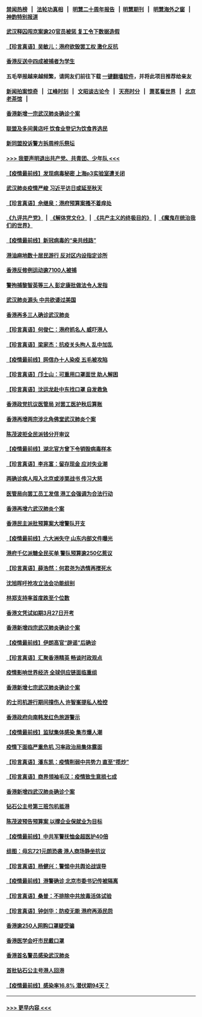#### [禁闻热榜](热点新闻.md?=0)  &nbsp;&nbsp;|&nbsp;&nbsp; [法轮功真相](https://github.com/gfw-breaker/truth/blob/master/README.md?=0) &nbsp;&nbsp;|&nbsp;&nbsp; [明慧二十周年报告](https://github.com/gfw-breaker/mh-reports/blob/master/README.md?=0) &nbsp;&nbsp;|&nbsp;&nbsp;[明慧期刊](https://github.com/gfw-breaker/mh-qikan) &nbsp;&nbsp;|&nbsp;&nbsp; [明慧海外之窗](https://github.com/gfw-breaker/mh-news/blob/master/README.md?=0) &nbsp;&nbsp;|&nbsp;&nbsp; [神韵特别报道](https://github.com/gfw-breaker/mh-news/blob/master/shenyun.md?=0)
#### [武汉释囚闯京案逾20官员被惩 复工令下数据造假](../pages/nsc415/n11912743.md?t=03040702) 
#### [【珍言真语】吴敏儿：港府欲毁罢工权 激化反抗](../pages/nsc415/n11912457.md?t=03040702) 
#### [香港反送中四成被捕者为学生](../pages/nsc415/n11910730.md?t=03040702) 
#### 五毛举报越来越频繁，请网友们前往下载 [一键翻墙软件](https://github.com/gfw-breaker/ssr-accounts)，并将此项目推荐给亲友
#### [新闻拍案惊奇](https://github.com/gfw-breaker/banned-news/blob/master/pages/link4.md) &nbsp;&nbsp;|&nbsp;&nbsp; [江峰时刻](https://github.com/gfw-breaker/banned-news/blob/master/pages/link4.md) &nbsp;&nbsp;|&nbsp;&nbsp; [文昭谈古论今](https://github.com/gfw-breaker/banned-news/blob/master/pages/link4.md) &nbsp;&nbsp;|&nbsp;&nbsp; [天亮时分](https://github.com/gfw-breaker/banned-news/blob/master/pages/link4.md) &nbsp;&nbsp;|&nbsp;&nbsp; [萧茗看世界](https://github.com/gfw-breaker/banned-news/blob/master/pages/link4.md) &nbsp;&nbsp;|&nbsp;&nbsp; [北京老茶馆](https://github.com/gfw-breaker/banned-news/blob/master/pages/link4.md) &nbsp;&nbsp;|&nbsp;&nbsp; 
#### [香港新增一宗武汉肺炎确诊个案](../pages/nsc415/n11910724.md?t=03040702) 
#### [联盟及多间黄店吁 饮食业登记为饮食界选民](../pages/nsc415/n11910718.md?t=03040702) 
#### [新同盟投诉警方拆周梓乐祭坛](../pages/nsc415/n11910707.md?t=03040702) 
#### [>>> 我要声明退出共产党、共青团、少年队 <<<](https://github.com/begood0513/goodnews/blob/master/quit/letter.md) 
#### [【疫情最前线】发现病毒秘密 上海p3实验室遭关闭](../pages/nsc415/n11910640.md?t=03040702) 
#### [武汉肺炎疫情严峻 习近平访日或延至秋天](../pages/nsc415/n11910570.md?t=03040702) 
#### [【珍言真语】佘继泉：港府预算案搔不着痒处](../pages/nsc415/n11910011.md?t=03040702) 
#### [《九评共产党》](https://github.com/begood0513/9ping.md/blob/master/README.md) &nbsp;|&nbsp; [《解体党文化》](../../../../jtdwh.md/blob/master/README.md)  &nbsp;|&nbsp; [《共产主义的终极目的》](../../../../gczydzjmd.md/blob/master/README.md) &nbsp;|&nbsp; [《魔鬼在统治我们的世界》](../../../../mgztzwmdsj.md/blob/master/README.md) 
#### [【疫情最前线】新冠病毒的“亲共线路”](../pages/nsc415/n11907734.md?t=03040702) 
#### [港油麻地数十居民游行 反对区内设指定诊所](../pages/nsc415/n11907900.md?t=03040702) 
#### [香港反修例运动逾7100人被捕](../pages/nsc415/n11907922.md?t=03040702) 
#### [警拘捕黎智英等三人 彭定康批做法令人发指](../pages/nsc415/n11907905.md?t=03040702) 
#### [武汉肺炎源头 中共欲诿过美国](../pages/nsc415/n11907665.md?t=03040702) 
#### [香港再多三人确诊武汉肺炎](../pages/nsc415/n11907846.md?t=03040702) 
#### [【珍言真语】何俊仁：港府抓名人 威吓港人](../pages/nsc415/n11907561.md?t=03040702) 
#### [【珍言真语】梁家杰：抗疫关头拘人 乱中加乱](../pages/nsc415/n11907444.md?t=03040702) 
#### [【疫情最前线】网信办十人染疫 五毛被攻陷](../pages/nsc415/n11903757.md?t=03040702) 
#### [【珍言真语】邝士山：可重用口罩面世 助人解困](../pages/nsc415/n11903875.md?t=03040702) 
#### [【珍言真语】沈运龙赴中东找口罩 自发救急](../pages/nsc415/n11903291.md?t=03040702) 
#### [香港政党抗议医管局 对罢工医护秋后算账](../pages/nsc415/n11901746.md?t=03040702) 
#### [香港再增两宗涉北角佛堂武汉肺炎个案](../pages/nsc415/n11901737.md?t=03040702) 
#### [陈茂波拒全民派钱分开审议](../pages/nsc415/n11901672.md?t=03040702) 
#### [【疫情最前线】湖北官方曾下令销毁病毒样本](../pages/nsc415/n11901518.md?t=03040702) 
#### [【珍言真语】李兆富：留存现金 应对失业潮](../pages/nsc415/n11901448.md?t=03040702) 
#### [两确诊病人闯入北京或涉栗战书 传习大怒](../pages/nsc415/n11901180.md?t=03040702) 
#### [医管局向罢工员工发信 港工会强调为合法行动](../pages/nsc415/n11898870.md?t=03040702) 
#### [香港再增六武汉肺炎个案](../pages/nsc415/n11898843.md?t=03040702) 
#### [香港民主派批预算案大增警队开支](../pages/nsc415/n11898813.md?t=03040702) 
#### [【疫情最前线】六大洲失守 山东内部文件曝光](../pages/nsc415/n11898455.md?t=03040702) 
#### [港府千亿派糖全民买单 警队预算逾250亿惹议](../pages/nsc415/n11898608.md?t=03040702) 
#### [【珍言真语】薛浩然：何君尧为选情再搅死水](../pages/nsc415/n11898269.md?t=03040702) 
#### [沈旭晖吁抢攻立法会功能组别](../pages/nsc415/n11896084.md?t=03040702) 
#### [林郑支持率首度跌至个位数](../pages/nsc415/n11896058.md?t=03040702) 
#### [香港文凭试如期3月27日开考](../pages/nsc415/n11896055.md?t=03040702) 
#### [香港新增四宗武汉肺炎确诊个案](../pages/nsc415/n11896040.md?t=03040702) 
#### [【疫情最前线】伊朗高官“辟谣”后确诊](../pages/nsc415/n11895902.md?t=03040702) 
#### [【珍言真语】汇聚香港精英 畅谈时政观点](../pages/nsc415/n11895733.md?t=03040702) 
#### [疫情影响世界经济 全球供应链面临重组](../pages/nsc415/n11895634.md?t=03040702) 
#### [香港新增七宗武汉肺炎确诊个案](../pages/nsc415/n11893498.md?t=03040702) 
#### [的士司机游行期间撞伤人 许智峯提私人检控](../pages/nsc415/n11893483.md?t=03040702) 
#### [香港政府向南韩发红色旅游警示](../pages/nsc415/n11893398.md?t=03040702) 
#### [【疫情最前线】监狱集体感染 集市爆人潮](../pages/nsc415/n11893181.md?t=03040702) 
#### [疫情下面临严重危机  习率政治局集体露面](../pages/nsc415/n11893305.md?t=03040702) 
#### [【珍言真语】潘东凯：疫情削弱中共势力 直至“揽炒”](../pages/nsc415/n11892866.md?t=03040702) 
#### [【珍言真语】商界领袖毛汉：疫情致生意损七成](../pages/nsc415/n11890348.md?t=03040702) 
#### [香港新增四武汉肺炎确诊个案](../pages/nsc415/n11890610.md?t=03040702) 
#### [钻石公主号第三班包机抵港](../pages/nsc415/n11890645.md?t=03040702) 
#### [陈茂波预告预算案 以撑企业保就业为目标](../pages/nsc415/n11890574.md?t=03040702) 
#### [【疫情最前线】中共军警抚恤金超医护40倍](../pages/nsc415/n11890458.md?t=03040702) 
#### [组图：毋忘721元朗恐袭 港人商场静坐抗议](../pages/nsc415/n11876882.md?t=03040702) 
#### [【珍言真语】杨健兴：警惕中共舆论战误导](../pages/nsc415/n11888131.md?t=03040702) 
#### [【疫情最前线】港警确诊 北京市委书记传被隔离](../pages/nsc415/n11886872.md?t=03040702) 
#### [【珍言真语】桑普：不排除中共放毒活体试验](../pages/nsc415/n11886832.md?t=03040702) 
#### [【珍言真语】钟剑华：防疫无能 港府再添民怨](../pages/nsc415/n11884504.md?t=03040702) 
#### [香港逾250人网购口罩疑受骗](../pages/nsc415/n11884388.md?t=03040702) 
#### [香港医学会吁市民戴口罩](../pages/nsc415/n11884367.md?t=03040702) 
#### [香港首名警员感染武汉肺炎](../pages/nsc415/n11884357.md?t=03040702) 
#### [首批钻石公主号港人回港](../pages/nsc415/n11884333.md?t=03040702) 
#### [【疫情最前线】感染率16.8% 潜伏期94天？](../pages/nsc415/n11884256.md?t=03040702) 

----
#### [ >>> 更早内容 <<< ](../indexes/nsc415-earlier.md)
